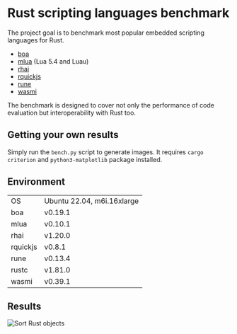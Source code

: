 # Rust scripting languages benchmark

The project goal is to benchmark most popular embedded scripting languages for Rust.

- [boa](https://boajs.dev)
- [mlua](https://crates.io/crates/mlua) (Lua 5.4 and Luau)
- [rhai](https://crates.io/crates/rhai)
- [rquickjs](https://crates.io/crates/rquickjs)
- [rune](https://crates.io/crates/rune)
- [wasmi](https://crates.io/crates/wasmi)

The benchmark is designed to cover not only the performance of code evaluation but interoperability with Rust too.

## Getting your own results

Simply run the `bench.py` script to generate images. It requires `cargo criterion` and `python3-matplotlib` package installed.

## Environment

|          |                               |
|----------|-------------------------------|
| OS       | Ubuntu 22.04, m6i.16xlarge    |
| boa      | v0.19.1                       |
| mlua     | v0.10.1                       |
| rhai     | v1.20.0                       |
| rquickjs | v0.8.1                        |
| rune     | v0.13.4                       |
| rustc    | v1.81.0                       |
| wasmi    | v0.39.1                       |

## Results

![Sort Rust objects](Sort%20Rust%20objects.png)

